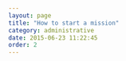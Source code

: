 ```yaml
---
layout: page
title: "How to start a mission"
category: administrative
date: 2015-06-23 11:22:45
order: 2
---
```



